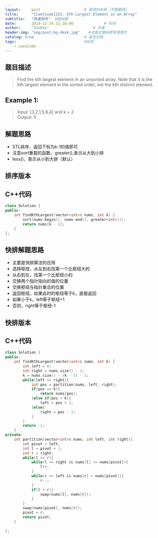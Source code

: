 ```yaml
---
layout:     post                    # 使用的布局（不需要改） 
title:      "[LeetCode]215. Kth Largest Element in an Array"               # 标题  
subtitle:   "快速排序"  #副标题 
date:       2019-12-24 11:16:00              # 时间 
author:     "JinFei"                    # 作者 
header-img: "img/post-bg-desk.jpg"    #这篇文章标题背景图片 
catalog: true                       # 是否归档 
tags:                               #标签     
    - LeetCode 
---
```


## 题目描述
> Find the kth largest element in an unsorted array. Note that it is the kth largest element in the sorted order, not the kth distinct element.


## Example 1:
> Input: [3,2,1,5,6,4] and k = 2 <br>
Output: 5


## 解题思路

- STL排序，返回下标为k-1的值即可
- 注意sort重载的函数，greater<int>(),表示从大到小排
- less<int>()，表示从小到大排（默认）


## 排序版本

## C++代码
```C++
class Solution {
public:
    int findKthLargest(vector<int>& nums, int k) {
        sort(nums.begin(), nums.end(), greater<int>());
        return nums[k - 1];
    }
};
```

## 快排解题思路

- 主要是快排算法的应用
- 选择枢纽，从左到右找第一个比枢纽大的
- 从右到左，找第一个比枢纽小的
- 交换两个指针指向的值的位置
- 交换枢纽与指针重合的位置
- 返回枢纽，如果此时的枢纽等于k，直接返回
- 如果小于k，left等于枢纽+1
- 否则，right等于枢纽-1

## 快排版本

## C++代码
```C++
class Solution {
public:
    int findKthLargest(vector<int>& nums, int k) {
        int left = 0;
        int right = nums.size() - 1;
        k = nums.size() - (k - 1) - 1;
        while(left <= right){
            int pos = partition(nums, left, right);
            if(pos == k){
                return nums[pos];
            }else if(pos < k){
                left = pos + 1;
            }else{
                right = pos - 1;
            }
        }
        return -1;
    }
private:
    int partition(vector<int>& nums, int left, int right){
        int pivot = left;
        int l = pivot + 1;
        int r = right;
        while(l <= r){
            while(l <= right && nums[l] <= nums[pivot]){
                l++;
            }
            while(r >= left && nums[r] > nums[pivot]){
                r--;
            }
            if(l < r){
                swap(nums[l], nums[r]);
            }
        }
        swap(nums[pivot], nums[r]);
        pivot = r;
        return pivot;
    }
    
};
```
